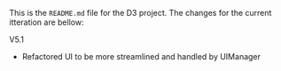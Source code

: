 This is the `README.md` file for the D3 project. The  changes for the current itteration are bellow:

V5.1
- Refactored UI to be more streamlined and handled by UIManager